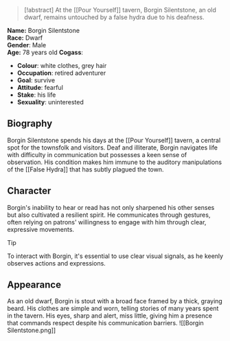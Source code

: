 > [!abstract]
> At the [[Pour Yourself]] tavern, Borgin Silentstone, an old dwarf, remains untouched by a false hydra due to his deafness.

**Name:** Borgin Silentstone  
**Race:** Dwarf  
**Gender**: Male  
**Age:** 78 years old
**Cogass**:
- **Colour**: white clothes, grey hair
- **Occupation**: retired adventurer
- **Goal**: survive
- **Attitude**: fearful
- **Stake**: his life
- **Sexuality**: uninterested

## Biography
Borgin Silentstone spends his days at the [[Pour Yourself]] tavern, a central spot for the townsfolk and visitors. Deaf and illiterate, Borgin navigates life with difficulty in communication but possesses a keen sense of observation. His condition makes him immune to the auditory manipulations of the [[False Hydra]] that has subtly plagued the town.
## Character
Borgin's inability to hear or read has not only sharpened his other senses but also cultivated a resilient spirit. He communicates through gestures, often relying on patrons' willingness to engage with him through clear, expressive movements.

> [!tip]
> To interact with Borgin, it's essential to use clear visual signals, as he keenly observes actions and expressions.
## Appearance
As an old dwarf, Borgin is stout with a broad face framed by a thick, graying beard. His clothes are simple and worn, telling stories of many years spent in the tavern. His eyes, sharp and alert, miss little, giving him a presence that commands respect despite his communication barriers.
![[Borgin Silentstone.png]]